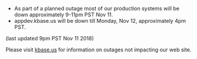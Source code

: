 * As part of a planned outage most of our production systems will be down approximately 9-11pm PST Nov 11.
* appdev.kbase.us will be down till Monday, Nov 12, approximately 4pm PST.

(last updated 9pm PST Nov 11 2018)

Please visit <a href="https://kbase.us">kbase.us</a> for information on outages not impacting our web site.
